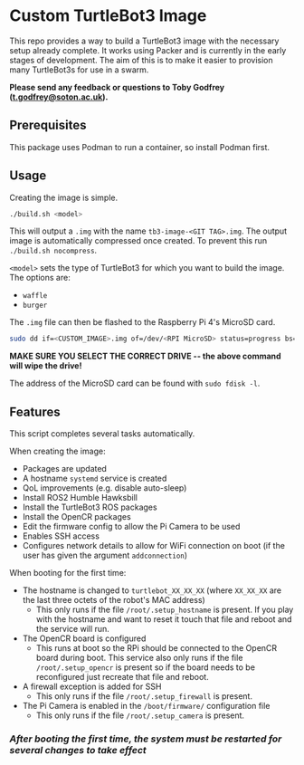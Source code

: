 # Custom TurtleBot3 Image

This repo provides a way to build a TurtleBot3 image with the necessary setup already complete. It works using Packer and is currently in the early stages of development. The aim of this is to make it easier to provision many TurtleBot3s for use in a swarm.

**Please send any feedback or questions to Toby Godfrey ([t.godfrey@soton.ac.uk](mailto:t.godfrey@soton.ac.uk)).**

## Prerequisites

This package uses Podman to run a container, so install Podman first.

## Usage

Creating the image is simple.

```bash
./build.sh <model>
```

This will output a `.img` with the name `tb3-image-<GIT TAG>.img`. The output image is automatically compressed once created. To prevent this run `./build.sh nocompress`.

`<model>` sets the type of TurtleBot3 for which you want to build the image. The options are:

- `waffle`
- `burger`

The `.img` file can then be flashed to the Raspberry Pi 4's MicroSD card.

```bash
sudo dd if=<CUSTOM_IMAGE>.img of=/dev/<RPI MicroSD> status=progress bs=4M
```

**MAKE SURE YOU SELECT THE CORRECT DRIVE -- the above command will wipe the drive!**

The address of the MicroSD card can be found with `sudo fdisk -l`.

## Features

This script completes several tasks automatically.

When creating the image:

- Packages are updated
- A hostname `systemd` service is created
- QoL improvements (e.g. disable auto-sleep)
- Install ROS2 Humble Hawksbill
- Install the TurtleBot3 ROS packages
- Install the OpenCR packages
- Edit the firmware config to allow the Pi Camera to be used
- Enables SSH access
- Configures network details to allow for WiFi connection on boot (if the user has given the argument `addconnection`)

When booting for the first time:

- The hostname is changed to `turtlebot_XX_XX_XX` (where `XX_XX_XX` are the last three octets of the robot's MAC address)
  - This only runs if the file `/root/.setup_hostname` is present. If you play with the hostname and want to reset it touch that file and reboot and the service will run.
- The OpenCR board is configured
  - This runs at boot so the RPi should be connected to the OpenCR board during boot. This service also only runs if the file `/root/.setup_opencr` is present so if the board needs to be reconfigured just recreate that file and reboot.
- A firewall exception is added for SSH
  - This only runs if the file `/root/.setup_firewall` is present.
- The Pi Camera is enabled in the `/boot/firmware/` configuration file
  - This only runs if the file `/root/.setup_camera` is present.

### **_After booting the first time, the system must be restarted for several changes to take effect_**
